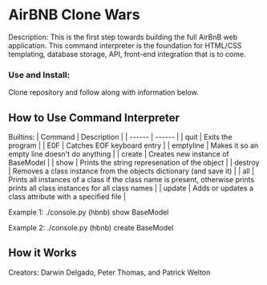 # AirBNB Clone Wars

Description: This is the first step towards building the full AirBnB web application. This command interpreter is the foundation for HTML/CSS templating, database storage, API, front-end integration that is to come.

### Use and Install: 
Clone repository and follow along with information below.

## How to Use Command Interpreter
Builtins:
| Command | Description |
| ------ | ------ |
| quit | Exits the program |
| E0F | Catches EOF keyboard entry |
| emptyline | Makes it so an empty line doesn't do anything |
| create | Creates new instance of BaseModel |
| show | Prints the string represenation of the object |
| destroy | Removes a class instance from the objects dictionary (and save it) |
| all | Prints all instances of a class if the class name is present, otherwise prints prints all class instances for all class names |
| update | Adds or updates a class attribute with a specified file | 

Example 1: ./console.py 
(hbnb) show BaseModel

Example 2: ./console.py
(hbnb) create BaseModel

## How it Works

Creators: Darwin Delgado, Peter Thomas, and Patrick Welton
